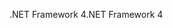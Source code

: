 <span data-ttu-id="8021e-101">.NET Framework 4</span><span class="sxs-lookup"><span data-stu-id="8021e-101">.NET Framework 4</span></span>